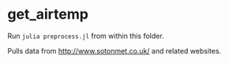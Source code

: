 # get_airtemp

Run `julia preprocess.jl` from within this folder.

Pulls data from http://www.sotonmet.co.uk/ and related websites.
